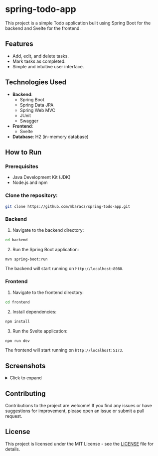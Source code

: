 # spring-todo-app

This project is a simple Todo application built using Spring Boot for the backend and Svelte for the frontend.

## Features

- Add, edit, and delete tasks.
- Mark tasks as completed.
- Simple and intuitive user interface.

## Technologies Used

- **Backend**:
    - Spring Boot 
    - Spring Data JPA
    - Spring Web MVC
    - JUnit
    - Swagger
- **Frontend**: 
  - Svelte
- **Database**: H2 (in-memory database)

## How to Run

### Prerequisites

- Java Development Kit (JDK)
- Node.js and npm

### Clone the repository:

```bash
git clone https://github.com/mbaracz/spring-todo-app.git
```

### Backend

1. Navigate to the backend directory:

```bash
cd backend
```

2. Run the Spring Boot application:

```bash
mvn spring-boot:run
```

The backend will start running on `http://localhost:8080`.

### Frontend

1. Navigate to the frontend directory:
```bash
cd frontend
```
2. Install dependencies:
```bash
npm install
```

3. Run the Svelte application:
```bash
npm run dev
```
The frontend will start running on `http://localhost:5173`.

## Screenshots

<details>
  <summary>Click to expand</summary>

![](screenshots/screenshot-1.png)
![](screenshots/screenshot-2.png)
![](screenshots/screenshot-3.png)
![](screenshots/screenshot-4.png)
</details>

## Contributing

Contributions to the project are welcome! If you find any issues or have suggestions for improvement, please
open an issue or submit a pull request.

## License

This project is licensed under the MIT License - see the [LICENSE](LICENSE) file for details.
